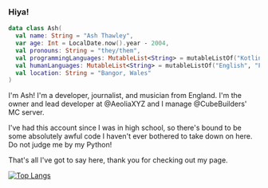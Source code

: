 ### Hiya!  

```kotlin
data class Ash( 
  val name: String = "Ash Thawley",
  var age: Int = LocalDate.now().year - 2004,
  val pronouns: String = "they/them",
  val programmingLanguages: MutableList<String> = mutableListOf("Kotlin", "Java", "JS", "Python"),
  val humanLanguages: MutableList<String> = mutableListOf("English", "Français", "Deutsch", "Cymraeg"),
  val location: String = "Bangor, Wales"
)
```

I'm Ash! I'm a developer, journalist, and musician from England. I'm the owner and lead developer at @AeoliaXYZ and I manage @CubeBuilders' MC server.  
    
I've had this account since I was in high school, so there's bound to be some absolutely awful code I haven't ever bothered to take down on here. Do not judge me by my Python!    
    
That's all I've got to say here, thank you for checking out my page.

[![Top Langs](https://github-readme-stats.vercel.app/api/top-langs/?username=Asheiou&layout=compact&theme=dark)](https://github.com/anuraghazra/github-readme-stats)
